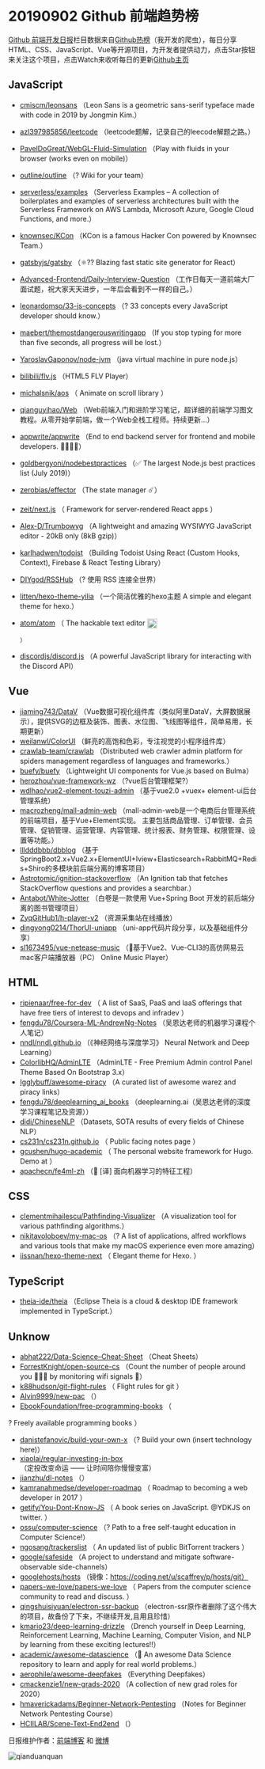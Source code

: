 # 20190902 Github 前端趋势榜

[Github 前端开发日报](https://qdkfweb.cn/c/news)栏目数据来自[Github热榜](https://github.qdkfweb.cn/)（我开发的爬虫），每日分享HTML、CSS、JavaScript、Vue等开源项目，为开发者提供动力，点击Star按钮来关注这个项目，点击Watch来收听每日的更新[Github主页](https://github.com/kujian/githubTrending)
## JavaScript

* [cmiscm/leonsans](https://github.com/cmiscm/leonsans) （Leon Sans is a geometric sans-serif typeface made with code in 2019 by Jongmin Kim.）
* [azl397985856/leetcode](https://github.com/azl397985856/leetcode) （leetcode题解，记录自己的leecode解题之路。）
* [PavelDoGreat/WebGL-Fluid-Simulation](https://github.com/PavelDoGreat/WebGL-Fluid-Simulation) （Play with fluids in your browser (works even on mobile)）
* [outline/outline](https://github.com/outline/outline) （? Wiki for your team）
* [serverless/examples](https://github.com/serverless/examples) （Serverless Examples – A collection of boilerplates and examples of serverless architectures built with the Serverless Framework on AWS Lambda, Microsoft Azure, Google Cloud Functions, and more.）
* [knownsec/KCon](https://github.com/knownsec/KCon) （KCon is a famous Hacker Con powered by Knownsec Team.）
* [gatsbyjs/gatsby](https://github.com/gatsbyjs/gatsby) （&#x269b;&#xfe0f;?? Blazing fast static site generator for React）
* [Advanced-Frontend/Daily-Interview-Question](https://github.com/Advanced-Frontend/Daily-Interview-Question) （工作日每天一道前端大厂面试题，祝大家天天进步，一年后会看到不一样的自己。）
* [leonardomso/33-js-concepts](https://github.com/leonardomso/33-js-concepts) （? 33 concepts every JavaScript developer should know.）
* [maebert/themostdangerouswritingapp](https://github.com/maebert/themostdangerouswritingapp) （If you stop typing for more than five seconds, all progress will be lost.）
* [YaroslavGaponov/node-jvm](https://github.com/YaroslavGaponov/node-jvm) （java virtual machine in pure node.js）
* [bilibili/flv.js](https://github.com/bilibili/flv.js) （HTML5 FLV Player）
* [michalsnik/aos](https://github.com/michalsnik/aos) （
        Animate on scroll library
      ）
* [qianguyihao/Web](https://github.com/qianguyihao/Web) （Web前端入门和进阶学习笔记，超详细的前端学习图文教程。从零开始学前端，做一个Web全栈工程师。持续更新...）
* [appwrite/appwrite](https://github.com/appwrite/appwrite) （End to end backend server for frontend and mobile developers. &#x1f469;‍&#x1f4bb;&#x1f468;‍&#x1f4bb;）
* [goldbergyoni/nodebestpractices](https://github.com/goldbergyoni/nodebestpractices) （✅ The largest Node.js best practices list (July 2019)）
* [zerobias/effector](https://github.com/zerobias/effector) （The state manager ☄️）
* [zeit/next.js](https://github.com/zeit/next.js) （
        Framework for server-rendered React apps
      ）
* [Alex-D/Trumbowyg](https://github.com/Alex-D/Trumbowyg) （A lightweight and amazing WYSIWYG JavaScript editor - 20kB only (8kB gzip)）
* [karlhadwen/todoist](https://github.com/karlhadwen/todoist) （Building Todoist Using React (Custom Hooks, Context), Firebase &amp; React Testing Library）
* [DIYgod/RSSHub](https://github.com/DIYgod/RSSHub) （? 使用 RSS 连接全世界）
* [litten/hexo-theme-yilia](https://github.com/litten/hexo-theme-yilia) （一个简洁优雅的hexo主题 A simple and elegant theme for hexo.）
* [atom/atom](https://github.com/atom/atom) （
        The hackable text editor <img class="emoji" title=":atom:" alt=":atom:" src="https://assets-cdn.github.com/images/icons/emoji/atom.png" height="20" width="20" align="absmiddle">

      ）
* [discordjs/discord.js](https://github.com/discordjs/discord.js) （A powerful JavaScript library for interacting with the Discord API）

## Vue

* [jiaming743/DataV](https://github.com/jiaming743/DataV) （Vue数据可视化组件库（类似阿里DataV，大屏数据展示），提供SVG的边框及装饰、图表、水位图、飞线图等组件，简单易用，长期更新）
* [weilanwl/ColorUI](https://github.com/weilanwl/ColorUI) （鲜亮的高饱和色彩，专注视觉的小程序组件库）
* [crawlab-team/crawlab](https://github.com/crawlab-team/crawlab) （Distributed web crawler admin platform for spiders management regardless of languages and frameworks.）
* [buefy/buefy](https://github.com/buefy/buefy) （Lightweight UI components for Vue.js based on Bulma）
* [herozhou/vue-framework-wz](https://github.com/herozhou/vue-framework-wz) （?vue后台管理框架?）
* [wdlhao/vue2-element-touzi-admin](https://github.com/wdlhao/vue2-element-touzi-admin) （基于vue2.0 +vuex+ element-ui后台管理系统）
* [macrozheng/mall-admin-web](https://github.com/macrozheng/mall-admin-web) （mall-admin-web是一个电商后台管理系统的前端项目，基于Vue+Element实现。 主要包括商品管理、订单管理、会员管理、促销管理、运营管理、内容管理、统计报表、财务管理、权限管理、设置等功能。）
* [llldddbbb/dbblog](https://github.com/llldddbbb/dbblog) （基于SpringBoot2.x+Vue2.x+ElementUI+Iview+Elasticsearch+RabbitMQ+Redis+Shiro的多模块前后端分离的博客项目）
* [Astrotomic/ignition-stackoverflow](https://github.com/Astrotomic/ignition-stackoverflow) （An Ignition tab that fetches StackOverflow questions and provides a searchbar.）
* [Antabot/White-Jotter](https://github.com/Antabot/White-Jotter) （白卷是一款使用 Vue+Spring Boot 开发的前后端分离的图书管理项目）
* [ZyqGitHub1/h-player-v2](https://github.com/ZyqGitHub1/h-player-v2) （资源采集站在线播放）
* [dingyong0214/ThorUI-uniapp](https://github.com/dingyong0214/ThorUI-uniapp) （uni-app代码片段分享，以及基础组件分享）
* [sl1673495/vue-netease-music](https://github.com/sl1673495/vue-netease-music) （&#x1f3b5;基于Vue2、Vue-CLI3的高仿网易云mac客户端播放器（PC） Online Music Player）

## HTML

* [ripienaar/free-for-dev](https://github.com/ripienaar/free-for-dev) （
        A list of SaaS, PaaS and IaaS offerings that have free tiers of interest to devops and infradev
      ）
* [fengdu78/Coursera-ML-AndrewNg-Notes](https://github.com/fengdu78/Coursera-ML-AndrewNg-Notes) （吴恩达老师的机器学习课程个人笔记）
* [nndl/nndl.github.io](https://github.com/nndl/nndl.github.io) （《神经网络与深度学习》 Neural Network and Deep Learning）
* [ColorlibHQ/AdminLTE](https://github.com/ColorlibHQ/AdminLTE) （AdminLTE - Free Premium Admin control Panel Theme Based On Bootstrap 3.x）
* [Igglybuff/awesome-piracy](https://github.com/Igglybuff/awesome-piracy) （A curated list of awesome warez and piracy links）
* [fengdu78/deeplearning_ai_books](https://github.com/fengdu78/deeplearning_ai_books) （deeplearning.ai（吴恩达老师的深度学习课程笔记及资源））
* [didi/ChineseNLP](https://github.com/didi/ChineseNLP) （Datasets, SOTA results of every fields of Chinese NLP）
* [cs231n/cs231n.github.io](https://github.com/cs231n/cs231n.github.io) （
        Public facing notes page
      ）
* [gcushen/hugo-academic](https://github.com/gcushen/hugo-academic) （
        The personal website framework for Hugo. Demo at
      ）
* [apachecn/fe4ml-zh](https://github.com/apachecn/fe4ml-zh) （&#x1f4d6; [译] 面向机器学习的特征工程）

## CSS

* [clementmihailescu/Pathfinding-Visualizer](https://github.com/clementmihailescu/Pathfinding-Visualizer) （A visualization tool for various pathfinding algorithms.）
* [nikitavoloboev/my-mac-os](https://github.com/nikitavoloboev/my-mac-os) （? A list of applications, alfred workflows and various tools that make my macOS experience even more amazing）
* [iissnan/hexo-theme-next](https://github.com/iissnan/hexo-theme-next) （
        Elegant theme for Hexo. 
      ）

## TypeScript

* [theia-ide/theia](https://github.com/theia-ide/theia) （Eclipse Theia is a cloud &amp; desktop IDE framework implemented in TypeScript.）

## Unknow

* [abhat222/Data-Science&#8211;Cheat-Sheet](https://github.com/abhat222/Data-Science--Cheat-Sheet) （Cheat Sheets）
* [ForrestKnight/open-source-cs](https://github.com/ForrestKnight/open-source-cs) （Count the number of people around you &#x1f468;‍&#x1f468;‍&#x1f466; by monitoring wifi signals &#x1f4e1;）
* [k88hudson/git-flight-rules](https://github.com/k88hudson/git-flight-rules) （
        Flight rules for git
      ）
* [Alvin9999/new-pac](https://github.com/Alvin9999/new-pac) （）
* [EbookFoundation/free-programming-books](https://github.com/EbookFoundation/free-programming-books) （
        
? Freely available programming books
      ）
* [danistefanovic/build-your-own-x](https://github.com/danistefanovic/build-your-own-x) （? Build your own (insert technology here)）
* [xiaolai/regular-investing-in-box](https://github.com/xiaolai/regular-investing-in-box) （定投改变命运 —— 让时间陪你慢慢变富）
* [jianzhu/dl-notes](https://github.com/jianzhu/dl-notes) （）
* [kamranahmedse/developer-roadmap](https://github.com/kamranahmedse/developer-roadmap) （
        Roadmap to becoming a web developer in 2017
      ）
* [getify/You-Dont-Know-JS](https://github.com/getify/You-Dont-Know-JS) （
        A book series on JavaScript. @YDKJS on twitter.
      ）
* [ossu/computer-science](https://github.com/ossu/computer-science) （? Path to a free self-taught education in Computer Science!）
* [ngosang/trackerslist](https://github.com/ngosang/trackerslist) （
        An updated list of public BitTorrent trackers
      ）
* [google/safeside](https://github.com/google/safeside) （A project to understand and mitigate software-observable side-channels）
* [googlehosts/hosts](https://github.com/googlehosts/hosts) （镜像：https://coding.net/u/scaffrey/p/hosts/git）
* [papers-we-love/papers-we-love](https://github.com/papers-we-love/papers-we-love) （
        Papers from the computer science community to read and discuss.
      ）
* [qingshuisiyuan/electron-ssr-backup](https://github.com/qingshuisiyuan/electron-ssr-backup) （electron-ssr原作者删除了这个伟大的项目，故备份了下来，不继续开发,且用且珍惜）
* [kmario23/deep-learning-drizzle](https://github.com/kmario23/deep-learning-drizzle) （Drench yourself in Deep Learning, Reinforcement Learning, Machine Learning, Computer Vision, and NLP by learning from these exciting lectures!!）
* [academic/awesome-datascience](https://github.com/academic/awesome-datascience) （&#x1f4dd; An awesome Data Science repository to learn and apply for real world problems.）
* [aerophile/awesome-deepfakes](https://github.com/aerophile/awesome-deepfakes) （Everything Deepfakes）
* [cmackenzie1/new-grads-2020](https://github.com/cmackenzie1/new-grads-2020) （A collection of new grad roles for 2020）
* [hmaverickadams/Beginner-Network-Pentesting](https://github.com/hmaverickadams/Beginner-Network-Pentesting) （Notes for Beginner Network Pentesting Course）
* [HCIILAB/Scene-Text-End2end](https://github.com/HCIILAB/Scene-Text-End2end) （）


日报维护作者：[前端博客](https://qdkfweb.cn/) 和 [微博](https://qdkfweb.cn/go/weibo)

![qianduanquan](https://user-images.githubusercontent.com/3055447/38468989-651132ac-3b80-11e8-8e6b-15122322a9d7.png)